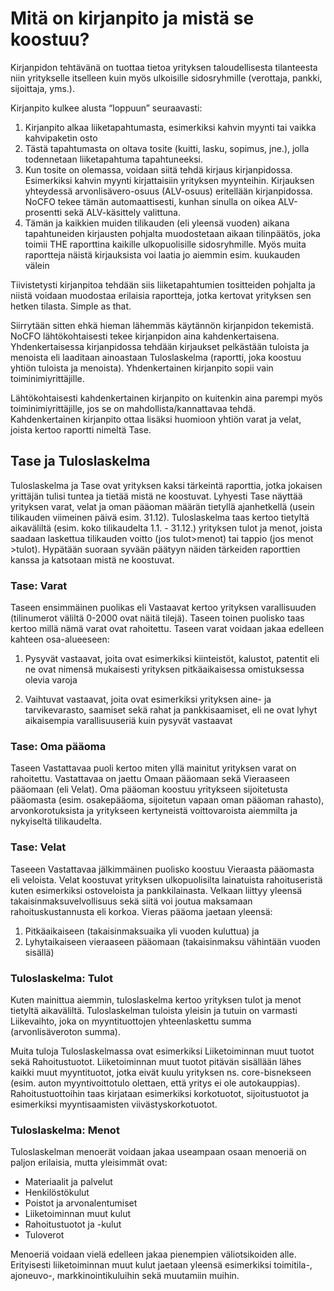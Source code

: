   

# Mitä on kirjanpito ja mistä se koostuu?

Kirjanpidon tehtävänä on tuottaa tietoa yrityksen taloudellisesta tilanteesta niin yritykselle itselleen kuin myös ulkoisille sidosryhmille (verottaja, pankki, sijoittaja, yms.).

  

Kirjanpito kulkee alusta “loppuun” seuraavasti:

1.  Kirjanpito alkaa liiketapahtumasta, esimerkiksi kahvin myynti tai vaikka kahvipaketin osto
2.  Tästä tapahtumasta on oltava tosite (kuitti, lasku, sopimus, jne.), jolla todennetaan liiketapahtuma tapahtuneeksi.
3.  Kun tosite on olemassa, voidaan siitä tehdä kirjaus kirjanpidossa. Esimerkiksi kahvin myynti kirjattaisiin yrityksen myynteihin. Kirjauksen yhteydessä arvonlisävero-osuus (ALV-osuus) eritellään kirjanpidossa. NoCFO tekee tämän automaattisesti, kunhan sinulla on oikea ALV-prosentti sekä ALV-käsittely valittuna.
4.  Tämän ja kaikkien muiden tilikauden (eli yleensä vuoden) aikana tapahtuneiden kirjausten pohjalta muodostetaan aikaan tilinpäätös, joka toimii THE raporttina kaikille ulkopuolisille sidosryhmille. Myös muita raportteja näistä kirjauksista voi laatia jo aiemmin esim. kuukauden välein

Tiivistetysti kirjanpitoa tehdään siis liiketapahtumien tositteiden pohjalta ja niistä voidaan muodostaa erilaisia raportteja, jotka kertovat yrityksen sen hetken tilasta. Simple as that.

Siirrytään sitten ehkä hieman lähemmäs käytännön kirjanpidon tekemistä. NoCFO lähtökohtaisesti tekee kirjanpidon aina kahdenkertaisena. Yhdenkertaisessa kirjanpidossa tehdään kirjaukset pelkästään tuloista ja menoista eli laaditaan ainoastaan Tuloslaskelma (raportti, joka koostuu yhtiön tuloista ja menoista). Yhdenkertainen kirjanpito sopii vain toiminimiyrittäjille.

Lähtökohtaisesti kahdenkertainen kirjanpito on kuitenkin aina parempi myös toiminimiyrittäjille, jos se on mahdollista/kannattavaa tehdä. Kahdenkertainen kirjanpito ottaa lisäksi huomioon yhtiön varat ja velat, joista kertoo raportti nimeltä Tase.

## Tase ja Tuloslaskelma

Tuloslaskelma ja Tase ovat yrityksen kaksi tärkeintä raporttia, jotka jokaisen yrittäjän tulisi tuntea ja tietää mistä ne koostuvat. Lyhyesti Tase näyttää yrityksen varat, velat ja oman pääoman määrän tietyllä ajanhetkellä (usein tilikauden viimeinen päivä esim. 31.12). Tuloslaskelma taas kertoo tietyltä aikaväliltä (esim. koko tilikaudelta 1.1. - 31.12.) yrityksen tulot ja menot, joista saadaan laskettua tilikauden voitto (jos tulot>menot) tai tappio (jos menot >tulot). Hypätään suoraan syvään päätyyn näiden tärkeiden raporttien kanssa ja katsotaan mistä ne koostuvat.

### Tase: Varat

Taseen ensimmäinen puolikas eli Vastaavat kertoo yrityksen varallisuuden (tilinumerot väliltä 0-2000 ovat näitä tilejä). Taseen toinen puolisko taas kertoo millä nämä varat ovat rahoitettu. Taseen varat voidaan jakaa edelleen kahteen osa-alueeseen:

1.  Pysyvät vastaavat, joita ovat esimerkiksi kiinteistöt, kalustot, patentit eli ne ovat nimensä mukaisesti yrityksen pitkäaikaisessa omistuksessa olevia varoja

2. Vaihtuvat vastaavat, joita ovat esimerkiksi yrityksen aine- ja tarvikevarasto, saamiset sekä rahat ja pankkisaamiset, eli ne ovat lyhyt aikaisempia varallisuuseriä kuin pysyvät vastaavat

### Tase: Oma pääoma

Taseen Vastattavaa puoli kertoo miten yllä mainitut yrityksen varat on rahoitettu. Vastattavaa on jaettu Omaan pääomaan sekä Vieraaseen pääomaan (eli Velat). Oma pääoman koostuu yritykseen sijoitetusta pääomasta (esim. osakepääoma, sijoitetun vapaan oman pääoman rahasto), arvonkorotuksista ja yritykseen kertyneistä voittovaroista aiemmilta ja nykyiseltä tilikaudelta.

### Tase: Velat

Taseeen Vastattavaa jälkimmäinen puolisko koostuu Vieraasta pääomasta eli veloista. Velat koostuvat yrityksen ulkopuolisilta lainatuista rahoituseristä kuten esimerkiksi ostoveloista ja pankkilainasta. Velkaan liittyy yleensä takaisinmaksuvelvollisuus sekä siitä voi joutua maksamaan rahoituskustannusta eli korkoa. Vieras pääoma jaetaan yleensä:

1.  Pitkäaikaiseen (takaisinmaksuaika yli vuoden kuluttua) ja
2.  Lyhytaikaiseen vieraaseen pääomaan (takaisinmaksu vähintään vuoden sisällä)

  

### Tuloslaskelma: Tulot

Kuten mainittua aiemmin, tuloslaskelma kertoo yrityksen tulot ja menot tietyltä aikaväliltä. Tuloslaskelman tuloista yleisin ja tutuin on varmasti Liikevaihto, joka on myyntituottojen yhteenlaskettu summa (arvonlisäveroton summa).

  

Muita tuloja Tuloslaskelmassa ovat esimerkiksi Liiketoiminnan muut tuotot sekä Rahoitustuotot. Liiketoiminnan muut tuotot pitävän sisällään lähes kaikki muut myyntituotot, jotka eivät kuulu yrityksen ns. core-bisnekseen (esim. auton myyntivoittotulo olettaen, että yritys ei ole autokauppias). Rahoitustuottoihin taas kirjataan esimerkiksi korkotuotot, sijoitustuotot ja esimerkiksi myyntisaamisten viivästyskorkotuotot.

  

### Tuloslaskelma: Menot

Tuloslaskelman menoerät voidaan jakaa useampaan osaan menoeriä on paljon erilaisia, mutta yleisimmät ovat:

-   Materiaalit ja palvelut
-   Henkilöstökulut
-   Poistot ja arvonalentumiset
-   Liiketoiminnan muut kulut
-   Rahoitustuotot ja -kulut
-   Tuloverot

Menoeriä voidaan vielä edelleen jakaa pienempien väliotsikoiden alle. Erityisesti liiketoiminnan muut kulut jaetaan yleensä esimerkiksi toimitila-, ajoneuvo-, markkinointikuluihin sekä muutamiin muihin.
